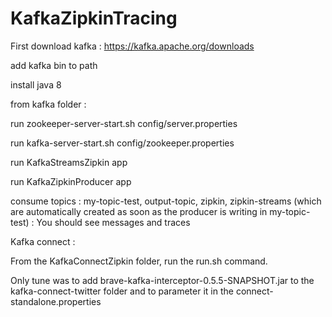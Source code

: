# KafkaZipkinTracing

First download kafka : 
https://kafka.apache.org/downloads

add kafka bin to path

install java 8

from kafka folder :

run zookeeper-server-start.sh config/server.properties

run kafka-server-start.sh config/zookeeper.properties 

run KafkaStreamsZipkin app

run KafkaZipkinProducer app

consume topics : my-topic-test, output-topic, zipkin, zipkin-streams (which are automatically created as soon as the producer is writing in my-topic-test) :
  You should see messages and traces

Kafka connect : 

From the KafkaConnectZipkin folder, run the run.sh command.

Only tune was to add brave-kafka-interceptor-0.5.5-SNAPSHOT.jar to the kafka-connect-twitter folder and to parameter it in the connect-standalone.properties
